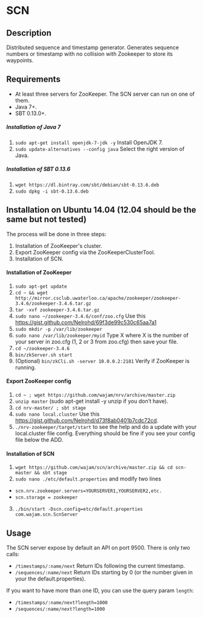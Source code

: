 # SCN

## Description

Distributed sequence and timestamp generator. Generates sequence numbers or timestamp with no collision with Zookeeper to
store its waypoints. 

## Requirements
- At least three servers for ZooKeeper. The SCN server can run on one of them.
- Java 7+.
- SBT 0.13.0+.

##### Installation of Java 7
1. `sudo apt-get install openjdk-7-jdk -y` Install OpenJDK 7.
2. `sudo update-alternatives --config java` Select the right version of Java.

##### Installation of SBT 0.13.6
  1. `wget https://dl.bintray.com/sbt/debian/sbt-0.13.6.deb`
  2. `sudo dpkg -i sbt-0.13.6.deb`

## Installation on Ubuntu 14.04 (12.04 should be the same but not tested)
The process will be done in three steps:
  1. Installation of ZooKeeper's cluster.
  2. Export ZooKeeper config via the ZooKeeperClusterTool.
  3. Installation of SCN.
 
#### Installation of ZooKeeper
1. `sudo apt-get update`
2. `cd ~ && wget http://mirror.csclub.uwaterloo.ca/apache/zookeeper/zookeeper-3.4.6/zookeeper-3.4.6.tar.gz`
4. `tar -xvf zookeeper-3.4.6.tar.gz`
5. `sudo nano ~/zookeeper-3.4.6/conf/zoo.cfg` Use this https://gist.github.com/Nelrohd/69f3de99c530c65aa7a1
6. `sudo mkdir -p /var/lib/zookeeper`
7. `sudo nano /var/lib/zookeeper/myid` Type X  where X is the number of your server in zoo.cfg (1, 2 or 3 from zoo.cfg) then save your file.
8. `cd ~/zookeeper-3.4.6`
9. `bin/zkServer.sh start`
10. (Optional) `bin/zkCli.sh -server 10.0.0.2:2181` Verify if ZooKeeper is running.

#### Export ZooKeeper config
1. `cd ~ ; wget https://github.com/wajam/nrv/archive/master.zip`
2. `unzip master` (sudo apt-get install -y unzip if you don’t have).
3. `cd nrv-master/ ; sbt stage`
4. `sudo nano local.cluster` Use this https://gist.github.com/Nelrohd/d73f8ab0401b7cdc72cd.
4. `./nrv-zookeeper/target/start` to see the help and do a update with your local.cluster file config. Everything should be fine if you see your config file below the ADD.

#### Installation of SCN
1. `wget https://github.com/wajam/scn/archive/master.zip && cd scn-master && sbt stage`
2. `sudo nano ./etc/default.properties` and modify two lines
  * `scn.nrv.zookeeper.servers=YOURSERVER1,YOURSERVER2,etc.`
  * `scn.storage = zookeeper`
3. `./bin/start -Dscn.config=etc/default.properties com.wajam.scn.ScnServer`

## Usage
The SCN server expose by default an API on port 9500. There is only two calls:
  * `/timestamps/:name/next` Return IDs following the current timestamp.
  * `/sequences/:name/next` Return IDs starting by 0 (or the number given in your the default.properties).

If you want to have more than one ID, you can use the query param `length`:
  * `/timestamps/:name/next?length=1000`
  * `/sequences/:name/next?length=1000`




